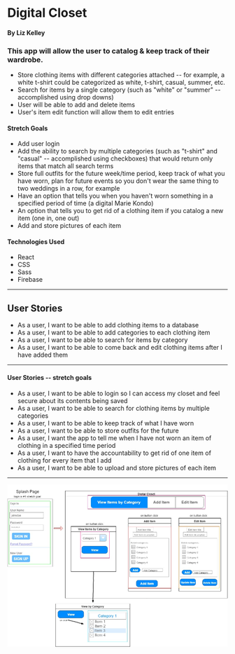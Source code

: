 # Digital Closet

#### By Liz Kelley

### This app will allow the user to catalog & keep track of their wardrobe.

* Store clothing items with different categories attached -- for example, a white t-shirt could be categorized as white, t-shirt, casual, summer, etc.
* Search for items by a single category (such as "white" or "summer" -- accomplished using drop downs)
* User will be able to add and delete items
* User's item edit function will allow them to edit entries

#### Stretch Goals

* Add user login
* Add the ability to search by multiple categories (such as "t-shirt" and "casual" -- accomplished using checkboxes) that would return only items that match all search terms
* Store full outfits for the future week/time period, keep track of what you have worn, plan for future events so you don't wear the same thing to two weddings in a row, for example
* Have an option that tells you when you haven't worn something in a specified period of time (a digital Marie Kondo)
* An option that tells you to get rid of a clothing item if you catalog a new item (one in, one out)
* Add and store pictures of each item

#### Technologies Used

* React
* CSS
* Sass
* Firebase

<hr>

## User Stories

* As a user, I want to be able to add clothing items to a database
* As a user, I want to be able to add categories to each clothing item
* As a user, I want to be able to search for items by category
* As a user, I want to be able to come back and edit clothing items after I have added them
<hr>

#### User Stories -- stretch goals

* As a user, I want to be able to login so I can access my closet and feel secure about its contents being saved
* As a user, I want to be able to search for clothing items by multiple categories
* As a user, I want to be able to keep track of what I have worn
* As a user, I want to be able to store outfits for the future
* As a user, I want the app to tell me when I have not worn an item of clothing in a specified time period
* As a user, I want to have the accountability to get rid of one item of clothing for every item that I add
* As a user, I want to be able to upload and store pictures of each item

<hr>

![User Interface](./digital-closet-mock.jpg)